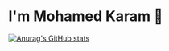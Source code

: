 # I'm Mohamed Karam 👋

[![Anurag's GitHub stats](https://github-readme-stats.vercel.app/api?username=mohamedkaram400&show_icons=true)](https://github.com/mohamedkaram400/github-readme-stats&show_icons=true)
